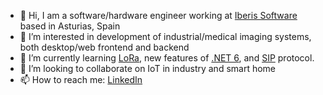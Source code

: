 - 👋 Hi, I am a software/hardware engineer working at [Iberis Software](https://iberisoft.com/) based in Asturias, Spain
- 👀 I’m interested in development of industrial/medical imaging systems, both desktop/web frontend and backend
- 🌱 I’m currently learning [LoRa](https://en.wikipedia.org/wiki/LoRa), new features of [.NET 6](https://dotnet.microsoft.com/), and [SIP](https://en.wikipedia.org/wiki/Session_Initiation_Protocol) protocol.
- 💞️ I’m looking to collaborate on IoT in industry and smart home
- 📫 How to reach me: [LinkedIn](https://www.linkedin.com/in/pavelzaytsev/)
